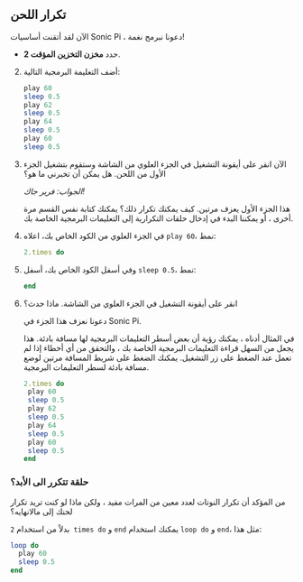 ## تكرار اللحن

الآن لقد أتقنت أساسيات Sonic Pi ، دعونا نبرمج نغمة!

- حدد **مخزن التخزين المؤقت 2**.

2. أضف التعليمة البرمجية التالية:
    
    ```ruby
    play 60
    sleep 0.5
    play 62
    sleep 0.5
    play 64
    sleep 0.5
    play 60
    sleep 0.5
    ```

3. الآن انقر على أيقونة التشغيل في الجزء العلوي من الشاشة وستقوم بتشغيل الجزء الأول من اللحن. هل يمكن أن تخبرني ما هو؟
    
    *الجواب: فرير جاك!*
    
    هذا الجزء الأول يعزف مرتين. كيف يمكنك تكرار ذلك؟ يمكنك كتابة نفس القسم مرة أخرى ، أو يمكننا البدء في إدخال حلقات التكرارية إلى التعليمات البرمجية الخاصة بك.

4. في الجزء العلوي من الكود الخاص بك، اعلاه `play 60`، نمط:
    
    ```ruby
    2.times do
    ```

5. وفي أسفل الكود الخاص بك، أسفل `sleep 0.5`، نمط:
    
    ```ruby
    end
    ```

6. انقر على أيقونة التشغيل في الجزء العلوي من الشاشة. ماذا حدث؟
    
    دعونا نعزف هذا الجزء في Sonic Pi.
    
    في المثال أدناه ، يمكنك رؤية أن بعض أسطر التعليمات البرمجية لها مسافة بادئة. هذا يجعل من السهل قراءة التعليمات البرمجية الخاصة بك ، والتحقق من أي أخطاء إذا لم تعمل عند الضغط على زر التشغيل. يمكنك الضغط على شريط المسافة مرتين لوضع مسافة بادئة لسطر التعليمات البرمجية.
    
    ```ruby
    2.times do
     play 60
     sleep 0.5
     play 62
     sleep 0.5
     play 64
     sleep 0.5
     play 60
     sleep 0.5
    end
    ```

### حلقة تتكرر الى الأبد؟

من المؤكد أن تكرار النوتات لعدد معين من المرات مفيد ، ولكن ماذا لو كنت تريد تكرار لحنك إلى مالانهايه؟

بدلاً من استخدام `2 times do` و `end` يمكنك استخدام `loop do` و `end`، مثل هذا:

```ruby
loop do
  play 60
  sleep 0.5
end
```